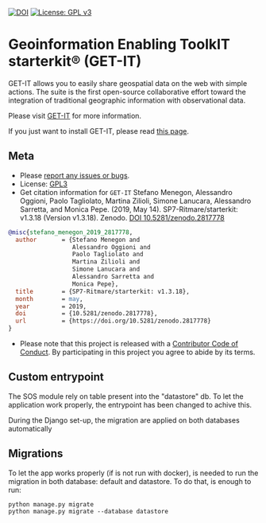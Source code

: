 [![DOI](https://zenodo.org/badge/DOI/10.5281/zenodo.1101020.svg)](https://doi.org/10.5281/zenodo.1101020) [![License: GPL v3](https://img.shields.io/badge/License-GPL%20v3-blue.svg)](http://www.gnu.org/licenses/gpl-3.0)

Geoinformation Enabling ToolkIT starterkit® (GET-IT)
========================================

GET-IT allows you to easily share geospatial data on the web with simple actions. 
The suite is the first open-source collaborative effort toward the integration of traditional geographic information with observational data.

Please visit [GET-IT](http://www.get-it.it) for more information.

If you just want to install GET-IT, please read [this page](https://getit.readthedocs.io/en/latest/tutorials/admin/scratch.html#scratch).


## Meta

* Please [report any issues or bugs](https://github.com/SP7-Ritmare/starterkit/issues).
* License: [GPL3](https://github.com/SP7-Ritmare/starterkit/blob/master/LICENSE)
* Get citation information for `GET-IT`
Stefano Menegon, Alessandro Oggioni, Paolo Tagliolato, Martina Zilioli, Simone Lanucara, Alessandro Sarretta, and Monica Pepe. (2019, May 14). SP7-Ritmare/starterkit: v1.3.18 (Version v1.3.18). Zenodo. [DOI 10.5281/zenodo.2817778](http://doi.org/10.5281/zenodo.2817778)

``` bibtex
@misc{stefano_menegon_2019_2817778,
  author       = {Stefano Menegon and
                  Alessandro Oggioni and
                  Paolo Tagliolato and
                  Martina Zilioli and
                  Simone Lanucara and
                  Alessandro Sarretta and
                  Monica Pepe},
  title        = {SP7-Ritmare/starterkit: v1.3.18},
  month        = may,
  year         = 2019,
  doi          = {10.5281/zenodo.2817778},
  url          = {https://doi.org/10.5281/zenodo.2817778}
}
```
* Please note that this project is released with a [Contributor Code of Conduct](CODE_OF_CONDUCT.md). By participating in this project you agree to abide by its terms.

## Custom entrypoint

The SOS module rely on table present into the "datastore" db. To let the application work properly, the entrypoint has been changed to achive this.

During the Django set-up, the migration are applied on both databases automatically

## Migrations

To let the app works properly (if is not run with docker), is needed to run the migration in both database: default and datastore. To do that, is enough to run:

```
python manage.py migrate
python manage.py migrate --database datastore
```
